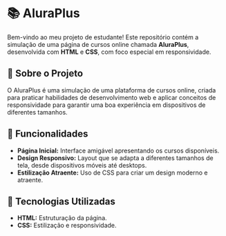 # 📚 AluraPlus

Bem-vindo ao meu projeto de estudante! Este repositório contém a simulação de uma página de cursos online chamada **AluraPlus**, desenvolvida com **HTML** e **CSS**, com foco especial em responsividade.

## 🌟 Sobre o Projeto

O AluraPlus é uma simulação de uma plataforma de cursos online, criada para praticar habilidades de desenvolvimento web e aplicar conceitos de responsividade para garantir uma boa experiência em dispositivos de diferentes tamanhos.

## 📝 Funcionalidades

- **Página Inicial:** Interface amigável apresentando os cursos disponíveis.
- **Design Responsivo:** Layout que se adapta a diferentes tamanhos de tela, desde dispositivos móveis até desktops.
- **Estilização Atraente:** Uso de CSS para criar um design moderno e atraente.

## 🚀 Tecnologias Utilizadas

- **HTML:** Estruturação da página.
- **CSS:** Estilização e responsividade.
